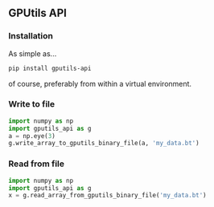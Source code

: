 ## GPUtils API

### Installation

As simple as...
```bash
pip install gputils-api
```
of course, preferably from within a virtual environment.

### Write to file

```python
import numpy as np
import gputils_api as g
a = np.eye(3)
g.write_array_to_gputils_binary_file(a, 'my_data.bt')
```

### Read from file

```python
import numpy as np
import gputils_api as g
x = g.read_array_from_gputils_binary_file('my_data.bt')
```


